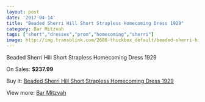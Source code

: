 ```yaml
---
layout: post
date: '2017-04-14'
title: "Beaded Sherri Hill Short Strapless Homecoming Dress 1929"
category: Bar Mitzvah
tags: ["short","dresses","prom","homecoming","sherri"]
image: http://img.transblink.com/2686-thickbox_default/beaded-sherri-hill-short-strapless-homecoming-dress-1929.jpg
---
```

Beaded Sherri Hill Short Strapless Homecoming Dress 1929

On Sales: **$237.99**
<a href="https://www.transblink.com/en/bar-mitzvah/862-beaded-sherri-hill-short-strapless-homecoming-dress-1929.html"><amp-img layout="responsive" width="600" height="600" src="//img.transblink.com/2686-thickbox_default/beaded-sherri-hill-short-strapless-homecoming-dress-1929.jpg" alt="Beaded Sherri Hill Short Strapless Homecoming Dress 1929 0" /></a>
<a href="https://www.transblink.com/en/bar-mitzvah/862-beaded-sherri-hill-short-strapless-homecoming-dress-1929.html"><amp-img layout="responsive" width="600" height="600" src="//img.transblink.com/2690-thickbox_default/beaded-sherri-hill-short-strapless-homecoming-dress-1929.jpg" alt="Beaded Sherri Hill Short Strapless Homecoming Dress 1929 1" /></a>
<a href="https://www.transblink.com/en/bar-mitzvah/862-beaded-sherri-hill-short-strapless-homecoming-dress-1929.html"><amp-img layout="responsive" width="600" height="600" src="//img.transblink.com/2689-thickbox_default/beaded-sherri-hill-short-strapless-homecoming-dress-1929.jpg" alt="Beaded Sherri Hill Short Strapless Homecoming Dress 1929 2" /></a>
<a href="https://www.transblink.com/en/bar-mitzvah/862-beaded-sherri-hill-short-strapless-homecoming-dress-1929.html"><amp-img layout="responsive" width="600" height="600" src="//img.transblink.com/2688-thickbox_default/beaded-sherri-hill-short-strapless-homecoming-dress-1929.jpg" alt="Beaded Sherri Hill Short Strapless Homecoming Dress 1929 3" /></a>
<a href="https://www.transblink.com/en/bar-mitzvah/862-beaded-sherri-hill-short-strapless-homecoming-dress-1929.html"><amp-img layout="responsive" width="600" height="600" src="//img.transblink.com/2687-thickbox_default/beaded-sherri-hill-short-strapless-homecoming-dress-1929.jpg" alt="Beaded Sherri Hill Short Strapless Homecoming Dress 1929 4" /></a>

Buy it: [Beaded Sherri Hill Short Strapless Homecoming Dress 1929](https://www.transblink.com/en/bar-mitzvah/862-beaded-sherri-hill-short-strapless-homecoming-dress-1929.html "Beaded Sherri Hill Short Strapless Homecoming Dress 1929")

View more: [Bar Mitzvah](https://www.transblink.com/en/2-bar-mitzvah "Bar Mitzvah")